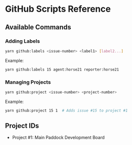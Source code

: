 # GitHub Scripts Reference

## Available Commands

### Adding Labels
```bash
yarn github:labels <issue-number> <label1> [label2...]
```
Example:
```bash
yarn github:labels 15 agent:horse21 reporter:horse21
```

### Managing Projects
```bash
yarn github:project <issue-number> <project-number>
```
Example:
```bash
yarn github:project 15 1  # Adds issue #15 to project #1
```

## Project IDs
- Project #1: Main Paddock Development Board
